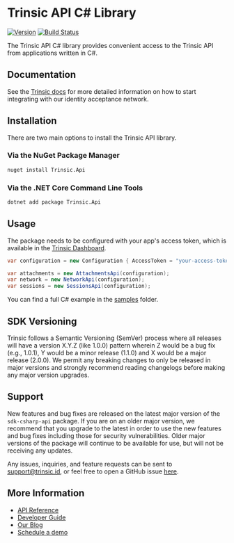# Trinsic API C# Library

[![Version](https://img.shields.io/nuget/v/Trinsic.Api)](https://www.nuget.org/packages/WorkOS.net)
[![Build Status](https://github.com/trinsic-id/sdk/actions/workflows/api-csharp-release.yml/badge.svg)](https://github.com/trinsic-id/sdk/actions?query=branch%main)

The Trinsic API C# library provides convenient access to the Trinsic API from
applications written in C#.

## Documentation

See the [Trinsic docs](https://connect.docs.trinsic.id/docs/) for more detailed information on how to start integrating with our identity acceptance network.

## Installation

There are two main options to install the Trinsic API library.

### Via the NuGet Package Manager

```sh
nuget install Trinsic.Api
```

### Via the .NET Core Command Line Tools

```sh
dotnet add package Trinsic.Api
```

## Usage

The package needs to be configured with your app's access token, which is
available in the [Trinsic Dashboard](https://dashboard.trinsic.id).

```cs
var configuration = new Configuration { AccessToken = "your-access-token" };

var attachments = new AttachmentsApi(configuration);
var network = new NetworkApi(configuration);
var sessions = new SessionsApi(configuration);
```

You can find a full C# example in the [samples](https://github.com/trinsic-id/sdk/tree/main/api-csharp/samples) folder.

## SDK Versioning

Trinsic follows a Semantic Versioning (SemVer) process where all releases will have a version X.Y.Z (like 1.0.0) pattern wherein Z would be a bug fix (e.g., 1.0.1), Y would be a minor release (1.1.0) and X would be a major release (2.0.0). We permit any breaking changes to only be released in major versions and strongly recommend reading changelogs before making any major version upgrades.

## Support

New features and bug fixes are released on the latest major version of the `sdk-csharp-api` package. If you are on an older major version, we recommend that you upgrade to the latest in order to use the new features and bug fixes including those for security vulnerabilities. Older major versions of the package will continue to be available for use, but will not be receiving any updates.

Any issues, inquiries, and feature requests can be sent to [support@trinsic.id](mailto:support@trinsic.id), or feel free to open a GitHub issue [here](https://github.com/trinsic-id/sdk/issues).

## More Information

- [API Reference](https://connect.docs.trinsic.id/reference)
- [Developer Guide](https://github.com/stripe/stripe-node/wiki/Passing-Options)
- [Our Blog](https://trinsic.id/blog/)
- [Schedule a demo](https://trinsic.id/contact/)
